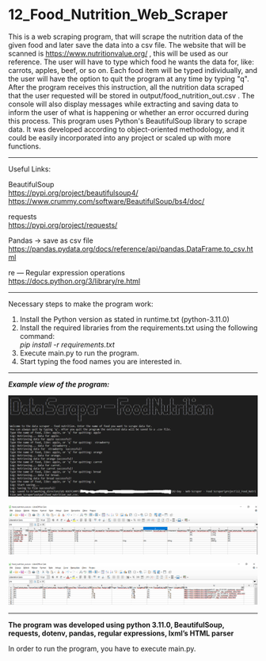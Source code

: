 # 12_Food_Nutrition_Web_Scraper
This is a web scraping program, that will scrape the nutrition data of the given food and later save the data into a csv file. The website that will be scanned is https://www.nutritionvalue.org/ , this will be used as our reference. The user will have to type which food he wants the data for, like: carrots, apples, beef, or so on. Each food item will be typed individually, and the user will have the option to quit the program at any time by typing "q". After the program receives this instruction, all the nutrition data scraped that the user requested will be stored in output/food_nutrition_out.csv . The console will also display messages while extracting and saving data to inform the user of what is happening or whether an error occurred during this process. This program uses Python's BeautifulSoup library to scrape data. It was developed according to object-oriented methodology, and it could be easily incorporated into any project or scaled up with more functions.

 
---
 

Useful Links:</br> 

BeautifulSoup</br>
https://pypi.org/project/beautifulsoup4/</br>
https://www.crummy.com/software/BeautifulSoup/bs4/doc/</br> 

requests</br> 
https://pypi.org/project/requests/</br>

Pandas -> save as csv file</br>
https://pandas.pydata.org/docs/reference/api/pandas.DataFrame.to_csv.html</br>

re — Regular expression operations</br>
https://docs.python.org/3/library/re.html</br>
 

---


Necessary steps to make the program work:</br>

1. Install the Python version as stated in runtime.txt (python-3.11.0)</br>
2. Install the required libraries from the requirements.txt using the following command: </br>
*pip install -r requirements.txt*</br>
3. Execute main.py to run the program.</br>
4. Start typing the food names you are interested in.</br>

---

***Example view of the program:***</br>

![Screenshot](docs/img/1_img.png)

![Screenshot](docs/img/02_img.png)

![Screenshot](docs/img/03_img.png)

---


**The program was developed using python 3.11.0, BeautifulSoup, requests, dotenv, pandas, regular expressions, lxml’s HTML parser**


In order to run the program, you have to execute main.py.


